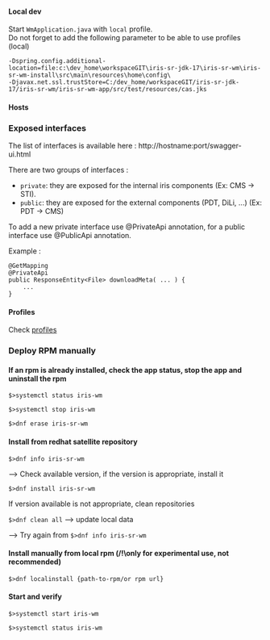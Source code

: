 #### Local dev
Start `WmApplication.java` with `local` profile.  
Do not forget to add the following parameter to be able to use profiles (local)

```
-Dspring.config.additional-location=file:c:\dev_home\workspaceGIT\iris-sr-jdk-17\iris-sr-wm\iris-sr-wm-install\src\main\resources\home\config\ 
-Djavax.net.ssl.trustStore=C:/dev_home/workspaceGIT/iris-sr-jdk-17/iris-sr-wm/iris-sr-wm-app/src/test/resources/cas.jks
```

#### Hosts

### Exposed interfaces
The list of interfaces is available here : http://hostname:port/swagger-ui.html

There are two groups of interfaces :
- `private`: they are exposed for the internal iris components (Ex: CMS -> STI).
- `public`: they are exposed for the external components (PDT, DiLi, ...) (Ex: PDT -> CMS)

To add a new private interface use @PrivateApi annotation, for a public interface use @PublicApi annotation.

Example : 

```
@GetMapping
@PrivateApi
public ResponseEntity<File> downloadMeta( ... ) {
    ...
}
```


#### Profiles
Check [profiles](iris-sr-wm-install/src/main/resources/home/config/)

### Deploy RPM manually

#### If an rpm is already installed, check the app status, stop the app and uninstall the rpm
`$>systemctl status iris-wm` 

`$>systemctl stop iris-wm`

`$>dnf erase iris-sr-wm`

#### Install from redhat satellite repository
`$>dnf info iris-sr-wm`

--> Check available version, if the version is appropriate, install it

`$>dnf install iris-sr-wm`

If version available is not appropriate, clean repositories

`$>dnf clean all` --> update local data

--> Try again from `$>dnf info iris-sr-wm`

#### Install manually from local rpm (/!\only for experimental use, not recommended)
`$>dnf localinstall {path-to-rpm/or rpm url}`

#### Start and verify
`$>systemctl start iris-wm`

`$>systemctl status iris-wm`

